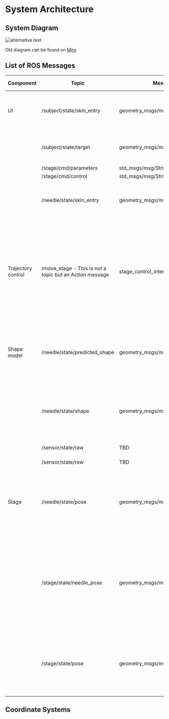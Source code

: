 System Architecture
===================

System Diagram
--------------

![alternative text](http://www.plantuml.com/plantuml/proxy?cache=no&src=https://raw.github.com/SmartNeedle/SystemIntegration/main/Documents/system_diagram.txt)

Old diagram can be found on [Miro](https://miro.com/welcomeonboard/MEpValZOZnhVNVEzejczRWxhb0hpWUJZbVVZQThjS1Qxa0llTnRRdUVpM0ZudG5nc2ROakY0ZzFqemxSRjdQN3wzMDc0NDU3MzQ5OTI1NjQwNzA3?invite_link_id=26421202184)


List of ROS Messages
--------------------

|Component   |Topic                        |Message  Type              |Description                                                                                                                                                                    |Coordinate Frame|
|------------|-----------------------------|---------------------------|-------------------------------------------------------------------------------------------------------------------------------------------------------------------------------|----------------|
|UI          |/subject/state/skin_entry    |geometry_msgs/msg/Point    |The needle entry point on the skin; measured by intraoperative images.                                                                                                         |Stage           |
|            |/subject/state/target        |geometry_msgs/msg/Point    |The target point in the subject; defined on intraoperative images.                                                                                                             |Stage           |
|            |/stage/cmd/parameters        |std_msgs/msg/String        |TBD                                                                                                                                                                            |                |
|            |/stage/cmd/control           |std_msgs/msg/String        |TBD                                                                                                                                                                            |                |
|            |/needle/state/skin_entry     |geometry_msgs/msg/Point    |The needle entry point on the skin in the needle coordinate frame                                                                                                              |Needle          |
|Trajectory control|/move_stage - This is not a topic but an Action message              |stage_control_interfaces/action/MoveStage     |The desired stage pose in the stage coordinate frame. In this implementation, the pose is defined only by x- and z- translations, while y-translation (insertion depth) and rotations are zero.      |Stage           |
|Shape model |/needle/state/predicted_shape|geometry_msgs/msg/PoseArray|The predicted needle shape as an array of positions and directions (i.e., poses) of needle sections (5-mm increment).                                                          |Needle          |
|            |/needle/state/shape          |geometry_msgs/msg/PoseArray|The estimated needle shape as an array of positions and directions (i.e., poses) of needle sections (5-mm increment).                                                          |Needle          |
|            |/sensor/state/raw            |TBD                        |Raw FBG sensor data                                                                                                                                                            |N/A             |
|            |/sensor/state/raw            |TBD                        |Processed FBG sensor data                                                                                                                                                      |N/A             |
|Stage       |/needle/state/pose           |geometry_msgs/msg/PoseStamped     |The needle pose. In this implementation, the pose is defined only by the needle insertion length (z) and the rotation about the z-axis.                                        |Stage          |
|            |/stage/state/needle_pose     |geometry_msgs/msg/PoseStamped     |The needle pose in the stage coordinate frame. In this implementation, the pose is defined by the needle guide position (x and z), needle insertion length (y) and the rotation about the y-axis.          |Stage           |
|            |/stage/state/pose            |geometry_msgs/msg/Pose     |The pose of the stage. In this implementation, the pose is defined only by x- and y- translations. (z-translation and rotations are zero).                                     |Stage           |


Coordinate Systems
------------------


